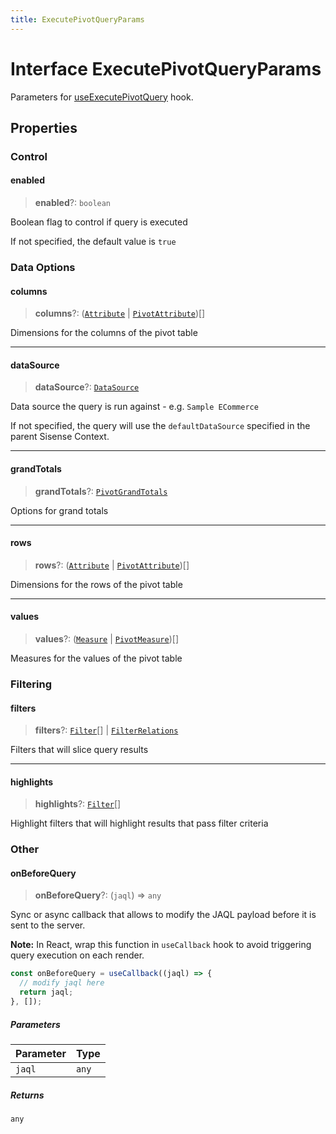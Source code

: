 ```yaml
---
title: ExecutePivotQueryParams
---
```


# Interface ExecutePivotQueryParams

Parameters for [useExecutePivotQuery](../queries/function.useExecutePivotQuery.md) hook.

## Properties

### Control

#### enabled

> **enabled**?: `boolean`

Boolean flag to control if query is executed

If not specified, the default value is `true`

### Data Options

#### columns

> **columns**?: ([`Attribute`](../../sdk-data/interfaces/interface.Attribute.md) \| [`PivotAttribute`](../../sdk-data/interfaces/interface.PivotAttribute.md))[]

Dimensions for the columns of the pivot table

***

#### dataSource

> **dataSource**?: [`DataSource`](../../sdk-data/type-aliases/type-alias.DataSource.md)

Data source the query is run against - e.g. `Sample ECommerce`

If not specified, the query will use the `defaultDataSource` specified in the parent Sisense Context.

***

#### grandTotals

> **grandTotals**?: [`PivotGrandTotals`](../../sdk-data/type-aliases/type-alias.PivotGrandTotals.md)

Options for grand totals

***

#### rows

> **rows**?: ([`Attribute`](../../sdk-data/interfaces/interface.Attribute.md) \| [`PivotAttribute`](../../sdk-data/interfaces/interface.PivotAttribute.md))[]

Dimensions for the rows of the pivot table

***

#### values

> **values**?: ([`Measure`](../../sdk-data/interfaces/interface.Measure.md) \| [`PivotMeasure`](../../sdk-data/interfaces/interface.PivotMeasure.md))[]

Measures for the values of the pivot table

### Filtering

#### filters

> **filters**?: [`Filter`](../../sdk-data/interfaces/interface.Filter.md)[] \| [`FilterRelations`](../../sdk-data/interfaces/interface.FilterRelations.md)

Filters that will slice query results

***

#### highlights

> **highlights**?: [`Filter`](../../sdk-data/interfaces/interface.Filter.md)[]

Highlight filters that will highlight results that pass filter criteria

### Other

#### onBeforeQuery

> **onBeforeQuery**?: (`jaql`) => `any`

Sync or async callback that allows to modify the JAQL payload before it is sent to the server.

**Note:** In React, wrap this function in `useCallback` hook to avoid triggering query execution on each render.
```ts
const onBeforeQuery = useCallback((jaql) => {
  // modify jaql here
  return jaql;
}, []);
```

##### Parameters

| Parameter | Type |
| :------ | :------ |
| `jaql` | `any` |

##### Returns

`any`
